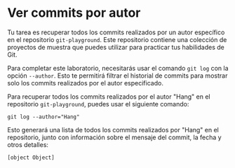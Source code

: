 # Ver commits por autor

Tu tarea es recuperar todos los commits realizados por un autor específico en el repositorio `git-playground`. Este repositorio contiene una colección de proyectos de muestra que puedes utilizar para practicar tus habilidades de Git.

Para completar este laboratorio, necesitarás usar el comando `git log` con la opción `--author`. Esto te permitirá filtrar el historial de commits para mostrar solo los commits realizados por el autor especificado.

Para recuperar todos los commits realizados por el autor "Hang" en el repositorio `git-playground`, puedes usar el siguiente comando:

```shell
git log --author="Hang"
```

Esto generará una lista de todos los commits realizados por "Hang" en el repositorio, junto con información sobre el mensaje del commit, la fecha y otros detalles:

```shell
[object Object]
```
